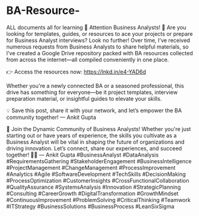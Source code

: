 # BA-Resource-
ALL documents all for learning 
🌟 Attention Business Analysts! 🌟
Are you looking for templates, guides, or resources to ace your projects or prepare for Business Analyst interviews? Look no further!
Over time, I’ve received numerous requests from Business Analysts to share helpful materials, so I’ve created a Google Drive repository packed with BA resources collected from across the internet—all compiled conveniently in one place.

👉 Access the resources now:
 https://lnkd.in/e4-YAD6d

Whether you're a newly connected BA or a seasoned professional, this drive has something for everyone—be it project templates, interview preparation material, or insightful guides to elevate your skills.

💡 Save this post, share it with your network, and let’s empower the BA community together!
— Ankit Gupta

🌟 Join the Dynamic Community of Business Analysts!
Whether you're just starting out or have years of experience, the skills you cultivate as a Business Analyst will be vital in shaping the future of organizations and driving innovation. Let’s connect, share our experiences, and succeed together! 💪🤝
— Ankit Gupta 
#BusinessAnalyst #DataAnalysis #RequirementsGathering #StakeholderEngagement #BusinessIntelligence #ProjectManagement #ChangeManagement #ProcessImprovement #Analytics #Agile #SoftwareDevelopment #TechSkills #DecisionMaking #ProcessOptimization #CustomerInsights #CrossFunctionalCollaboration #QualityAssurance #SystemsAnalysis #Innovation #StrategicPlanning #Consulting #CareerGrowth #DigitalTransformation #GrowthMindset #ContinuousImprovement #ProblemSolving #CriticalThinking #Teamwork #ITStrategy #BusinessSolutions #BusinessProcess #LeanSixSigma
